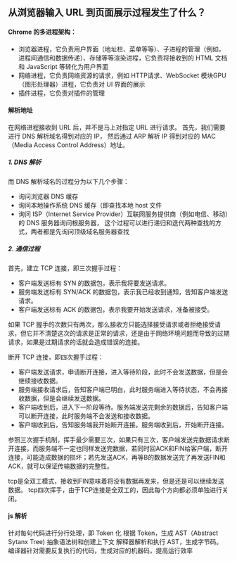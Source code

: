 ## 从浏览器输入 URL 到页面展示过程发生了什么？

#### Chrome 的多进程架构：
- 浏览器进程，它负责用户界面（地址栏、菜单等等）、子进程的管理（例如，进程间通信和数据传递）、存储等等渲染进程，它负责将接收到的 HTML 文档和 JavaScript 等转化为用户界面
- 网络进程，它负责网络资源的请求，例如 HTTP请求、WebSocket 模块GPU（图形处理器）进程，它负责对 UI 界面的展示
- 插件进程，它负责对插件的管理

#### 解析地址
在网络进程接收到 URL 后，并不是马上对指定 URL 进行请求。
首先，我们需要进行 DNS 解析域名得到对应的 IP，
然后通过 ARP 解析 IP 得到对应的 MAC（Media Access Control Address）地址。

##### 1. DNS 解析
而 DNS 解析域名的过程分为以下几个步骤：
- 询问浏览器 DNS 缓存
- 询问本地操作系统 DNS 缓存（即查找本地 host 文件
- 询问 ISP（Internet Service Provider）互联网服务提供商（例如电信、移动）的 DNS 服务器询问根服务器，
这个过程可以进行递归和迭代两种查找的方式，两者都是先询问顶级域名服务器查找

##### 2. 通信过程
首先，建立 TCP 连接，即三次握手过程：
- 客户端发送标有 SYN 的数据包，表示我将要发送请求。
- 服务端发送标有 SYN/ACK 的数据包，表示我已经收到通知，告知客户端发送请求。
- 客户端发送标有 ACK 的数据包，表示我要开始发送请求，准备被接受。

如果 TCP 握手的次数只有两次，那么接收方只能选择接受请求或者拒绝接受请求，但它并不清楚这次的请求是正常的请求，还是由于网络环境问题而导致的过期请求，如果是过期请求的话就会造成错误的连接。


断开 TCP 连接，即四次握手过程：

- 客户端发送请求，申请断开连接，进入等待阶段，此时不会发送数据，但是会继续接收数据。
- 服务端接收请求后，告知客户端已明白，此时服务端进入等待状态，不会再接收数据，但是会继续发送数据。
- 客户端收到后，进入下一阶段等待。服务端发送完剩余的数据后，告知客户端可以断开连接，此时服务端不会发送和接收数据。
- 客户端收到后，告知服务端我开始断开连接。服务端收到后，开始断开连接。

参照三次握手机制，挥手最少需要三次，如果只有三次，客户端发送完数据请求断开连接，而服务端不一定也同样发送完数据，若同时回ACK和FIN给客户端，断开连接，可能造成数据的损坏；若先发送ACK，再等B的数据发送完了再发送FIN和ACK，就可以保证传输数据的完整性。

tcp是全双工模式，接收到FIN意味着将没有数据再发来，但是还是可以继续发送数据。
tcp四次挥手，由于TCP连接是全双工的，因此每个方向都必须单独进行关闭。


#### js 解析
针对每句代码进行分行处理，即 Token 化
根据 Token，生成 AST（Abstract Sytanx Tree) 抽象语法树和创建上下文
解释器解析和执行 AST，生成字节码。
编译器针对需要反复执行的代码，生成对应的机器码，提高运行效率

